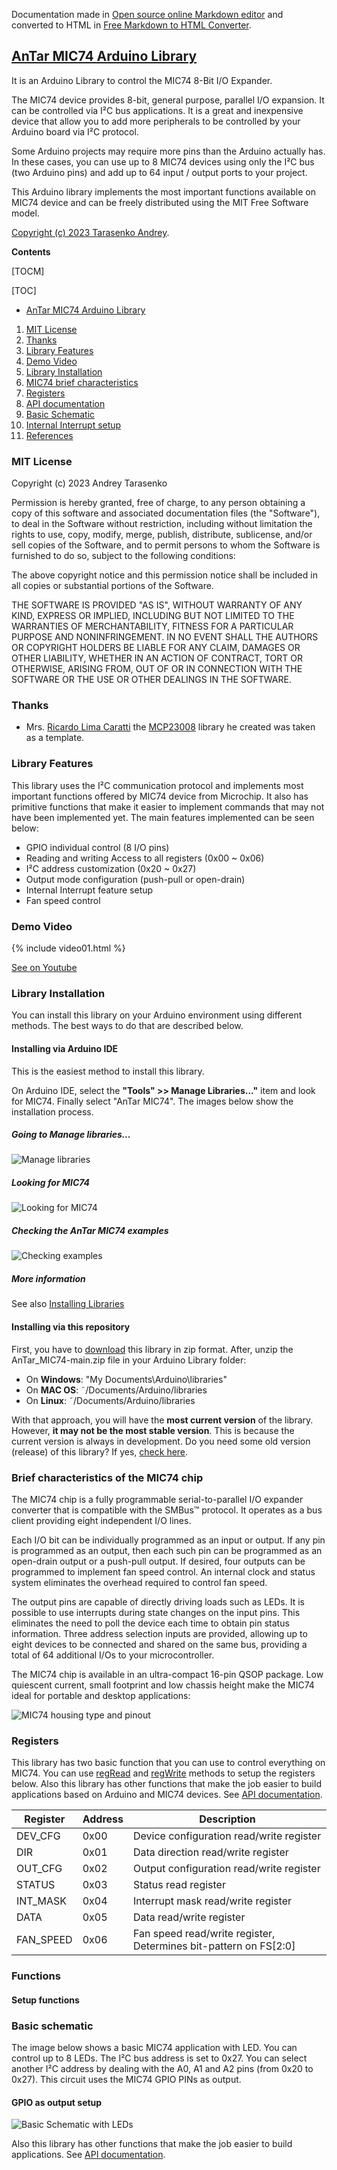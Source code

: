Documentation made in [Open source online Markdown editor](https://pandao.github.io/editor.md/en.html "Open source online Markdown editor") and converted to HTML in [Free Markdown to HTML Converter](https://markdowntohtml.com/ "Convert Markdown to HTML").

## [AnTar MIC74 Arduino Library](https://github.com/TarAndr/AnTar_MIC74)

It is an Arduino Library to control the MIC74 8-Bit I/O Expander. 

The MIC74 device provides 8-bit, general purpose, parallel I/O expansion. It can be controlled via I²C bus applications. It is a great and inexpensive device that allow you to add more peripherals to be controlled by your Arduino board via I²C protocol.

Some Arduino projects may require more pins than the Arduino actually has. In these cases, you can use up to 8 MIC74 devices using only the I²C bus (two Arduino pins) and add up to 64 input / output ports to your project. 


This Arduino library implements the most important functions available on MIC74 device  and can be freely distributed using the MIT Free Software model. 

[Copyright (c) 2023 Tarasenko Andrey](LICENSE).

**Contents**

[TOCM]

[TOC]

- [AnTar MIC74 Arduino Library](https://github.com/TarAndr/AnTar_MIC74 "AnTar MIC74 Arduino Library")

1. [MIT License](#mit-license)
1. [Thanks](#thanks)
1. [Library Features](#library-features)
1. [Demo Video](#demo-video)
1. [Library Installation](#library-installation)
1. [MIC74 brief characteristics](#Brief-characteristics-of-the-MIC74-chip)
1. [Registers](#registers)
1. [API documentation](https://tarandr.github.io/MIC74/extras/apidoc/html/)
1. [Basic Schematic](https://tarandr.github.io/MIC74/#basic-schematic)
1. [Internal Interrupt setup](https://tarandr.github.io/MIC74/#internal-interrupt-setup) 
1. [References](https://tarandr.github.io/MIC74/#references)


### MIT License 

Copyright (c) 2023 Andrey Tarasenko

Permission is hereby granted, free of charge, to any person obtaining a copy
of this software and associated documentation files (the "Software"), to deal
in the Software without restriction, including without limitation the rights
to use, copy, modify, merge, publish, distribute, sublicense, and/or sell
copies of the Software, and to permit persons to whom the Software is
furnished to do so, subject to the following conditions:

The above copyright notice and this permission notice shall be included in all
copies or substantial portions of the Software.

THE SOFTWARE IS PROVIDED "AS IS", WITHOUT WARRANTY OF ANY KIND, EXPRESS OR
IMPLIED, INCLUDING BUT NOT LIMITED TO THE WARRANTIES OF MERCHANTABILITY,
FITNESS FOR A PARTICULAR PURPOSE AND NONINFRINGEMENT. IN NO EVENT SHALL THE
AUTHORS OR COPYRIGHT HOLDERS BE LIABLE FOR ANY CLAIM, DAMAGES OR OTHER
LIABILITY, WHETHER IN AN ACTION OF CONTRACT, TORT OR OTHERWISE, ARISING FROM,
OUT OF OR IN CONNECTION WITH THE SOFTWARE OR THE USE OR OTHER DEALINGS IN THE
SOFTWARE.

### Thanks

* Mrs. [Ricardo Lima Caratti](https://github.com/pu2clr) the [MCP23008](https://github.com/pu2clr/MCP23008/) library he created was taken as a template.

### Library Features

This library uses the I²C communication protocol and implements most important functions offered by MIC74 device from Microchip. It also has primitive functions that make it easier to implement commands that may not have been implemented yet. The main features implemented can be seen below:

* GPIO individual control (8 I/O pins)
* Reading and writing Access to all registers (0x00 ~ 0x06) 
* I²C address customization (0x20 ~ 0x27)
* Output mode configuration (push-pull or open-drain)
* Internal Interrupt feature setup
* Fan speed control

### Demo Video 

{% include video01.html %}

[See on Youtube](https://www.youtube.com/watch?v=muUAhf5DGE8)
<BR>

### Library Installation

You can install this library on your Arduino environment using different methods. The best ways to do that are described below.  

#### Installing via Arduino IDE

This is the easiest method to install this library.

On Arduino IDE, select the __"Tools" >> Manage Libraries..."__ item and look for MIC74. Finally select "AnTar MIC74". The images below show the installation process. 


##### Going to Manage libraries...

![Manage libraries](extras/images/00_MIC74.jpg)


##### Looking for MIC74

![Looking for MIC74](extras/images/00_MIC74.jpg)


##### Checking the AnTar MIC74 examples

![Checking examples](extras/images/00_MIC74.jpg)


##### More information

See also [Installing Libraries](https://docs.arduino.cc/software/ide-v1/tutorials/installing-libraries)



#### Installing via this repository 

First, you have to [download](https://github.com/TarAndr/AnTar_MIC74/archive/main.zip) this library in zip format. 
After, unzip the AnTar_MIC74-main.zip file in your Arduino Library folder:

* On __Windows__: "My Documents\Arduino\libraries"
* On __MAC OS__: ˜/Documents/Arduino/libraries
* On __Linux__: ˜/Documents/Arduino/libraries

With that approach, you will have the __most current version__ of the library. However, __it may not be the most stable version__. This is because the current version is always in development.
Do you need some old version (release) of this library?  If yes, [check here](https://github.com/TarAndr/AnTar_MIC74/releases). 


### Brief characteristics of the MIC74 chip

The MIC74 chip is a fully programmable serial-to-parallel I/O expander converter that is compatible with the SMBus™ protocol. It operates as a bus client providing eight independent I/O lines.

Each I/O bit can be individually programmed as an input or output. If any pin is programmed as an output, then each such pin can be programmed as an open-drain output or a push-pull output. If desired, four outputs can be programmed to implement fan speed control. An internal clock and status system eliminates the overhead required to control fan speed.

The output pins are capable of directly driving loads such as LEDs. It is possible to use interrupts during state changes on the input pins. This eliminates the need to poll the device each time to obtain pin status information. Three address selection inputs are provided, allowing up to eight devices to be connected and shared on the same bus, providing a total of 64 additional I/Os to your microcontroller.

The MIC74 chip is available in an ultra-compact 16-pin QSOP package. Low quiescent current, small footprint and low chassis height make the MIC74 ideal for portable and desktop applications:

![MIC74 housing type and pinout](extras/images/00_MIC74-2-Wire-Serial-IO-Expander-and-Fan-Controller.png "MIC74 housing type and pinout")


### Registers

This library has two basic function that you can use to control everything on MIC74. You can use [regRead](https://www.youtube.com/watch?v=muUAhf5DGE8) and [regWrite](https://www.youtube.com/watch?v=muUAhf5DGE8) methods to setup the registers below. Also this library has other functions that make the job easier to build applications based on Arduino and MIC74 devices. See [API documentation](https://www.youtube.com/watch?v=muUAhf5DGE8).

| Register | Address | Description |
| -------- | ----- | ------------|
| DEV_CFG  | 0x00  | Device configuration read/write register|
| DIR  | 0x01  | Data direction read/write register|
| OUT_CFG  | 0x02  | Output configuration read/write register|
| STATUS   | 0x03  | Status read register|
| INT_MASK   | 0x04  | Interrupt mask read/write register|
| DATA    | 0x05  | Data read/write register|
| FAN_SPEED   | 0x06  | Fan speed read/write register, Determines bit-pattern on FS[2:0]|

### Functions

#### Setup functions

### Basic schematic

The image below shows a basic MIC74 application with LED. You can control up to 8 LEDs. The I²C bus address is set to 0x27. You can select another I²C address by dealing with the A0, A1 and A2 pins (from 0x20 to 0x27). This circuit uses the MIC74 GPIO PINs as output.   

#### GPIO as output setup

![Basic Schematic with LEDs](extras/images/MIC74_LEDs.GIF)




Also this library has other functions that make the job easier to build applications. See [API documentation](https://www.youtube.com/watch?v=muUAhf5DGE8).



